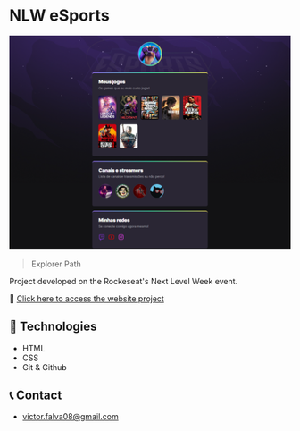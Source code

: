 # NLW eSports 

![preview](./.github/preview.png)

>Explorer Path

Project developed on the Rockeseat's Next Level Week event.

🔗 [Click here to access the website project](https://victoralva08.github.io/nlw-esports-explorer/)

## 🔧 Technologies

- HTML
- CSS 
- Git & Github

## 📞 Contact

- victor.falva08@gmail.com

